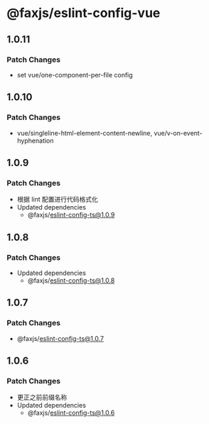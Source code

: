# @faxjs/eslint-config-vue

## 1.0.11

### Patch Changes

- set vue/one-component-per-file config

## 1.0.10

### Patch Changes

- vue/singleline-html-element-content-newline, vue/v-on-event-hyphenation

## 1.0.9

### Patch Changes

- 根据 lint 配置进行代码格式化
- Updated dependencies
  - @faxjs/eslint-config-ts@1.0.9

## 1.0.8

### Patch Changes

- Updated dependencies
  - @faxjs/eslint-config-ts@1.0.8

## 1.0.7

### Patch Changes

- @faxjs/eslint-config-ts@1.0.7

## 1.0.6

### Patch Changes

- 更正之前前缀名称
- Updated dependencies
  - @faxjs/eslint-config-ts@1.0.6
